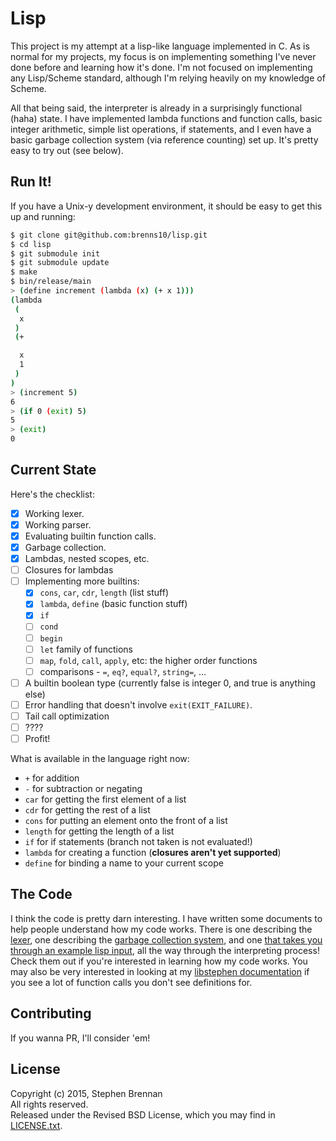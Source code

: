 Lisp
====

This project is my attempt at a lisp-like language implemented in C.  As is
normal for my projects, my focus is on implementing something I've never done
before and learning how it's done.  I'm not focused on implementing any
Lisp/Scheme standard, although I'm relying heavily on my knowledge of Scheme.

All that being said, the interpreter is already in a surprisingly functional
(haha) state.  I have implemented lambda functions and function calls, basic
integer arithmetic, simple list operations, if statements, and I even have a
basic garbage collection system (via reference counting) set up.  It's pretty
easy to try out (see below).

Run It!
-------

If you have a Unix-y development environment, it should be easy to get this up
and running:

```bash
$ git clone git@github.com:brenns10/lisp.git
$ cd lisp
$ git submodule init
$ git submodule update
$ make
$ bin/release/main
> (define increment (lambda (x) (+ x 1)))
(lambda
 (
  x
 )
 (+

  x
  1
 )
)
> (increment 5)
6
> (if 0 (exit) 5)
5
> (exit)
0
```

Current State
-------------

Here's the checklist:

- [x] Working lexer.
- [x] Working parser.
- [x] Evaluating builtin function calls.
- [x] Garbage collection.
- [x] Lambdas, nested scopes, etc.
- [ ] Closures for lambdas
- [ ] Implementing more builtins:
    - [x] `cons`, `car`, `cdr`, `length` (list stuff)
    - [x] `lambda`, `define` (basic function stuff)
    - [x] `if`
    - [ ] `cond`
    - [ ] `begin`
    - [ ] `let` family of functions
    - [ ] `map`, `fold`, `call`, `apply`, etc: the higher order functions
    - [ ] comparisons - `=`, `eq?`, `equal?`, `string=`, ...
- [ ] A builtin boolean type (currently false is integer 0, and true is anything
  else)
- [ ] Error handling that doesn't involve `exit(EXIT_FAILURE)`.
- [ ] Tail call optimization
- [ ] ????
- [ ] Profit!

What is available in the language right now:

- `+` for addition
- `-` for subtraction or negating
- `car` for getting the first element of a list
- `cdr` for getting the rest of a list
- `cons` for putting an element onto the front of a list
- `length` for getting the length of a list
- `if` for if statements (branch not taken is not evaluated!)
- `lambda` for creating a function (**closures aren't yet supported**)
- `define` for binding a name to your current scope

The Code
--------

I think the code is pretty darn interesting.  I have written some documents to
help people understand how my code works.  There is one describing the
[lexer](LEXER.md), one describing the [garbage collection system](GARBAGE.md),
and one [that takes you through an example lisp input](EXAMPLE.md), all the way
through the interpreting process!  Check them out if you're interested in
learning how my code works.  You may also be very interested in looking at my
[libstephen documentation](http://stephen-brennan.com/libstephen) if you see a
lot of function calls you don't see definitions for.

Contributing
------------

If you wanna PR, I'll consider 'em!

License
-------

Copyright (c) 2015, Stephen Brennan  
All rights reserved.  
Released under the Revised BSD License, which you may find in
[LICENSE.txt](LICENSE.txt).
